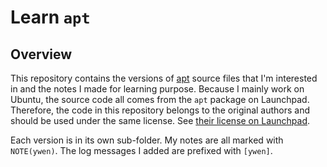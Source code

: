 # Learn `apt`

## Overview

This repository contains the versions of [apt](https://code.launchpad.net/ubuntu/+source/apt) source files that I'm interested in and the notes I made for learning purpose. Because I mainly work on Ubuntu, the source code all comes from the `apt` package on Launchpad. Therefore, the code in this repository belongs to the original authors and should be used under the same license. See [their license on Launchpad](https://git.launchpad.net/ubuntu/+source/apt/tree/COPYING).

Each version is in its own sub-folder. My notes are all marked with `NOTE(ywen)`. The log messages I added are prefixed with `[ywen]`.
